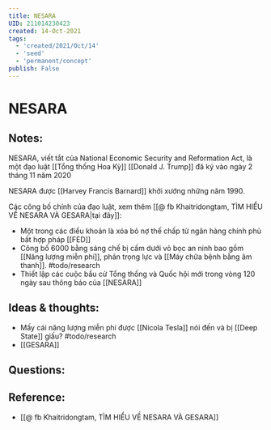 ```yaml
---
title: NESARA
UID: 211014230423
created: 14-Oct-2021
tags:
  - 'created/2021/Oct/14'
  - 'seed'
  - 'permanent/concept'
publish: False
---
```

# NESARA

## Notes:
NESARA, viết tắt của National Economic Security and Reformation Act, là một đạo luật [[Tổng thống Hoa Kỳ]] [[Donald J. Trump]] đã ký vào ngày 2 tháng 11 năm 2020

NESARA được [[Harvey Francis Barnard]] khởi xướng những năm 1990.

Các công bố chính của đạo luật, xem thêm [[@ fb Khaitridongtam, TÌM HIỂU VỀ NESARA VÀ GESARA|tại đây]]:
- Một trong các điều khoản là xóa bỏ nợ thế chấp từ ngân hàng chính phủ bất hợp pháp [[FED]]
- Công bố 6000 bằng sáng chế bị cấm dưới vỏ bọc an ninh bao gồm [[Năng lượng miễn phí]], phản trọng lực và [[Máy chữa bệnh bằng âm thanh]]. #todo/research 
- Thiết lập các cuộc bầu cử Tổng thống và Quốc hội mới trong vòng 120 ngày sau thông báo của [[NESARA]]

## Ideas & thoughts:
- Mấy cái năng lượng miễn phí được [[Nicola Tesla]] nói đến và bị [[Deep State]] giấu? #todo/research 
- [[GESARA]]

## Questions:

## Reference:
- [[@ fb Khaitridongtam, TÌM HIỂU VỀ NESARA VÀ GESARA]]
